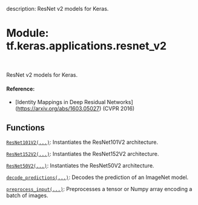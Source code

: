 description: ResNet v2 models for Keras.

<div itemscope itemtype="http://developers.google.com/ReferenceObject">
<meta itemprop="name" content="tf.keras.applications.resnet_v2" />
<meta itemprop="path" content="Stable" />
</div>

# Module: tf.keras.applications.resnet_v2

<!-- Insert buttons and diff -->

<table class="tfo-notebook-buttons tfo-api nocontent" align="left">

</table>



ResNet v2 models for Keras.



#### Reference:

- [Identity Mappings in Deep Residual Networks]
  (https://arxiv.org/abs/1603.05027) (CVPR 2016)


## Functions

[`ResNet101V2(...)`](../../../tf/keras/applications/resnet_v2/ResNet101V2.md): Instantiates the ResNet101V2 architecture.

[`ResNet152V2(...)`](../../../tf/keras/applications/resnet_v2/ResNet152V2.md): Instantiates the ResNet152V2 architecture.

[`ResNet50V2(...)`](../../../tf/keras/applications/resnet_v2/ResNet50V2.md): Instantiates the ResNet50V2 architecture.

[`decode_predictions(...)`](../../../tf/keras/applications/resnet_v2/decode_predictions.md): Decodes the prediction of an ImageNet model.

[`preprocess_input(...)`](../../../tf/keras/applications/resnet_v2/preprocess_input.md): Preprocesses a tensor or Numpy array encoding a batch of images.

